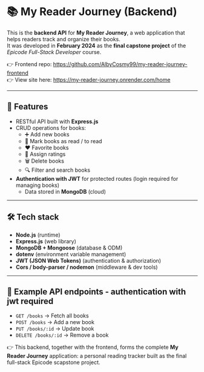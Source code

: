 # 📚 My Reader Journey (Backend)

This is the **backend API** for **My Reader Journey**, a web application that helps readers track and organize their books.  
It was developed in **February 2024** as the **final capstone project** of the *Epicode Full-Stack Developer* course.  

👉 Frontend repo: https://github.com/AlbyCosmy99/my-reader-journey-frontend <br>
👉 View site here: https://my-reader-journey.onrender.com/home

---

## 🚀 Features

- RESTful API built with **Express.js**  
- CRUD operations for books:
  - ➕ Add new books  
  - 📖 Mark books as read / to read  
  - ❤️ Favorite books  
  - 🌟 Assign ratings  
  - 🗑️ Delete books
  - 🔍 Filter and search books
- **Authentication with JWT** for protected routes (login required for managing books)  
  - Data stored in **MongoDB** (cloud)

---

## 🛠️ Tech stack

- **Node.js** (runtime)  
- **Express.js** (web library)  
- **MongoDB + Mongoose** (database & ODM)  
- **dotenv** (environment variable management)
- **JWT (JSON Web Tokens)** (authentication & authorization)  
- **Cors / body-parser / nodemon** (middleware & dev tools)  

---


## 📖 Example API endpoints - authentication with jwt required

- `GET /books` → Fetch all books  
- `POST /books` → Add a new book  
- `PUT /books/:id` → Update book
- `DELETE /books/:id` → Remove a book  


👉 This backend, together with the frontend, forms the complete **My Reader Journey** application: a personal reading tracker built as the final full-stack Epicode scapstone project.
